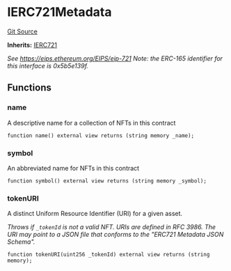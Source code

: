 # IERC721Metadata
[Git Source](https://github.com/metacontract/mc/blob/93e4f2d4a013f48ae1db91ed21bff3eb8a27ce1d/src/devkit/Flattened.sol)

**Inherits:**
[IERC721](interface.IERC721.md)

*See https://eips.ethereum.org/EIPS/eip-721
Note: the ERC-165 identifier for this interface is 0x5b5e139f.*


## Functions
### name

A descriptive name for a collection of NFTs in this contract


```solidity
function name() external view returns (string memory _name);
```

### symbol

An abbreviated name for NFTs in this contract


```solidity
function symbol() external view returns (string memory _symbol);
```

### tokenURI

A distinct Uniform Resource Identifier (URI) for a given asset.

*Throws if `_tokenId` is not a valid NFT. URIs are defined in RFC
3986. The URI may point to a JSON file that conforms to the "ERC721
Metadata JSON Schema".*


```solidity
function tokenURI(uint256 _tokenId) external view returns (string memory);
```


